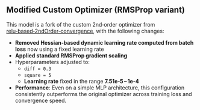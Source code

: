 ## Modified Custom Optimizer (RMSProp variant)

This model is a fork of the custom 2nd‑order optimizer from [relu‑based‑2ndOrder‑convergence](https://github.com/YunInSung/relu-based-2ndOrder-convergence), with the following changes:

- **Removed Hessian‑based dynamic learning rate computed from batch loss** now using a fixed learning rate 
- **Applied standard RMSProp gradient scaling**   
- Hyperparameters adjusted to:
  - `diff = 0.3`
  - `square = 5`
  - **Learning rate** fixed in the range **7.51e‑5 – 1e‑4**
- **Performance**: Even on a simple MLP architecture, this configuration consistently outperforms the original optimizer across training loss and convergence speed.

